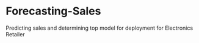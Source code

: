 # Forecasting-Sales
Predicting sales and determining top model for deployment for Electronics Retailer
